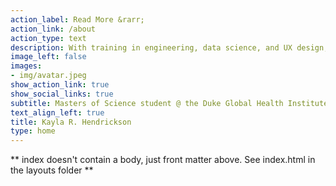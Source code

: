 ```yaml
---
action_label: Read More &rarr;
action_link: /about
action_type: text
description: With training in engineering, data science, and UX design, I like to work on complex problems in healthcare access and health equity. This website is currently serving as a spoofed-up resume and a place for me to try digital gardening. It's safe to bet everything here is a work in progress, including the author.
image_left: false
images:
- img/avatar.jpeg
show_action_link: true
show_social_links: true
subtitle: Masters of Science student @ the Duke Global Health Institute.
text_align_left: true
title: Kayla R. Hendrickson
type: home
---
```


** index doesn't contain a body, just front matter above.
See index.html in the layouts folder **
